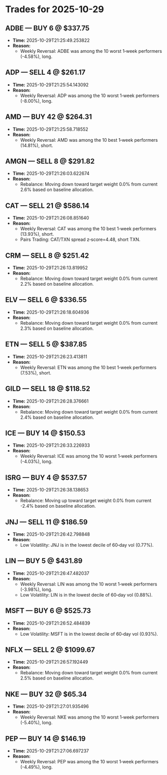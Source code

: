 # Trades for 2025-10-29

## ADBE — BUY 6 @ $337.75
- **Time:** 2025-10-29T21:25:49.253822
- **Reason:**
  - Weekly Reversal: ADBE was among the 10 worst 1‑week performers (-4.58%), long.

## ADP — SELL 4 @ $261.17
- **Time:** 2025-10-29T21:25:54.143092
- **Reason:**
  - Weekly Reversal: ADP was among the 10 worst 1‑week performers (-8.00%), long.

## AMD — BUY 42 @ $264.31
- **Time:** 2025-10-29T21:25:58.718552
- **Reason:**
  - Weekly Reversal: AMD was among the 10 best 1‑week performers (14.81%), short.

## AMGN — SELL 8 @ $291.82
- **Time:** 2025-10-29T21:26:03.622674
- **Reason:**
  - Rebalance: Moving down toward target weight 0.0% from current 2.6% based on baseline allocation.

## CAT — SELL 21 @ $586.14
- **Time:** 2025-10-29T21:26:08.851640
- **Reason:**
  - Weekly Reversal: CAT was among the 10 best 1‑week performers (13.93%), short.
  - Pairs Trading: CAT/TXN spread z‑score=4.48, short TXN.

## CRM — SELL 8 @ $251.42
- **Time:** 2025-10-29T21:26:13.819952
- **Reason:**
  - Rebalance: Moving down toward target weight 0.0% from current 2.2% based on baseline allocation.

## ELV — SELL 6 @ $336.55
- **Time:** 2025-10-29T21:26:18.604936
- **Reason:**
  - Rebalance: Moving down toward target weight 0.0% from current 2.3% based on baseline allocation.

## ETN — SELL 5 @ $387.85
- **Time:** 2025-10-29T21:26:23.413811
- **Reason:**
  - Weekly Reversal: ETN was among the 10 best 1‑week performers (7.53%), short.

## GILD — SELL 18 @ $118.52
- **Time:** 2025-10-29T21:26:28.376661
- **Reason:**
  - Rebalance: Moving down toward target weight 0.0% from current 2.4% based on baseline allocation.

## ICE — BUY 14 @ $150.53
- **Time:** 2025-10-29T21:26:33.226933
- **Reason:**
  - Weekly Reversal: ICE was among the 10 worst 1‑week performers (-4.03%), long.

## ISRG — BUY 4 @ $537.57
- **Time:** 2025-10-29T21:26:38.138653
- **Reason:**
  - Rebalance: Moving up toward target weight 0.0% from current -2.4% based on baseline allocation.

## JNJ — SELL 11 @ $186.59
- **Time:** 2025-10-29T21:26:42.798848
- **Reason:**
  - Low Volatility: JNJ is in the lowest decile of 60‑day vol (0.77%).

## LIN — BUY 5 @ $431.89
- **Time:** 2025-10-29T21:26:47.482037
- **Reason:**
  - Weekly Reversal: LIN was among the 10 worst 1‑week performers (-3.98%), long.
  - Low Volatility: LIN is in the lowest decile of 60‑day vol (0.88%).

## MSFT — BUY 6 @ $525.73
- **Time:** 2025-10-29T21:26:52.484839
- **Reason:**
  - Low Volatility: MSFT is in the lowest decile of 60‑day vol (0.93%).

## NFLX — SELL 2 @ $1099.67
- **Time:** 2025-10-29T21:26:57.192449
- **Reason:**
  - Rebalance: Moving down toward target weight 0.0% from current 2.5% based on baseline allocation.

## NKE — BUY 32 @ $65.34
- **Time:** 2025-10-29T21:27:01.935496
- **Reason:**
  - Weekly Reversal: NKE was among the 10 worst 1‑week performers (-5.40%), long.

## PEP — BUY 14 @ $146.19
- **Time:** 2025-10-29T21:27:06.697237
- **Reason:**
  - Weekly Reversal: PEP was among the 10 worst 1‑week performers (-4.49%), long.

